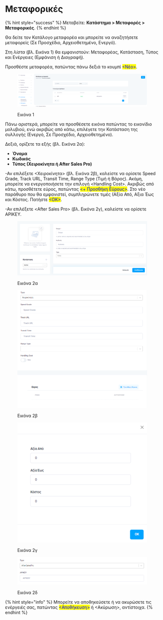 # Μεταφορικές

{% hint style="success" %}
Μεταβείτε: **Κατάστημα > Μεταφορές > Μεταφορικές**.
{% endhint %}

Θα δείτε τον Κατάλογο μεταφορέα και μπορείτε να αναζητήσετε μεταφορείς (Σε Προσχέδιο, Αρχειοθετημένο, Ενεργό).&#x20;

Στη _λίστα_ (βλ. Εικόνα 1) θα εμφανιστούν: Μεταφορέας, Κατάσταση, Τύπος και Ενέργειες (Εμφάνιση ή Διαγραφή).

Προσθέστε μεταφορέα, πατώντας πάνω δεξιά το κουμπί <mark style="color:blue;"><Νέο></mark>.&#x20;

<figure><img src="../../.gitbook/assets/ScreenHunter 628.png" alt=""><figcaption><p>Εικόνα 1</p></figcaption></figure>

Πάνω αριστερά, μπορείτε να προσθέσετε εικόνα πατώντας το εικονίδιο μολυβιού, ενώ ακριβώς από κάτω, επιλέγετε την Κατάσταση της συλλογής (Ενεργό, Σε Προσχέδιο, Αρχειοθετημένο).&#x20;

Δεξιά, ορίζετε τα εξής (βλ. Εικόνα 2α):

* **Όνομα**&#x20;
* **Κωδικός**
* **Τύπος (Χειροκίνητα ή After Sales Pro)**

\-Αν επιλέξετε <Χειροκίνητα> (βλ. Εικόνα 2β), καλείστε να ορίσετε Speed Grade, Track URL, Transit Time, Range Type (Τιμή ή Βάρος). Ακόμη, μπορείτε να ενεργοποιήσετε την επιλογή \<Handling Cost>. Ακριβώς από κάτω, προσθέτετε εύρος, πατώντας <mark style="color:blue;"><+ Προσθήκη Εύρους></mark>. Στο νέο παράθυρο που θα εμφανιστεί, συμπληρώνετε τιμές (Αξία Από, Αξια Έως και Κόστος. Πατήστε <mark style="color:blue;"><ΟΚ></mark>.

\-Αν επιλέξετε \<After Sales Pro> (βλ. Εικόνα 2γ), καλείστε να ορίσετε APIKEY.

<figure><img src="../../.gitbook/assets/ScreenHunter 629.png" alt=""><figcaption><p>Εικόνα 2α</p></figcaption></figure>

<div>

<figure><img src="../../.gitbook/assets/ScreenHunter 636.png" alt=""><figcaption><p>Εικόνα 2β</p></figcaption></figure>

 

<figure><img src="../../.gitbook/assets/ScreenHunter 637.png" alt=""><figcaption><p>Εικόνα 2γ</p></figcaption></figure>

 

<figure><img src="../../.gitbook/assets/ScreenHunter 635.png" alt=""><figcaption><p>Εικόνα 2δ</p></figcaption></figure>

</div>

{% hint style="info" %}
Μπορείτε να αποθηκεύσετε ή να ακυρώσετε τις ενέργειές σας, πατώντας <mark style="color:blue;"><Αποθήκευση></mark> ή <Ακύρωση>, αντίστοιχα.
{% endhint %}
